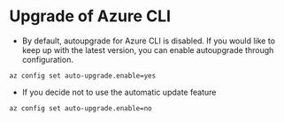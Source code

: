 # Upgrade of Azure CLI

- By default, autoupgrade for Azure CLI is disabled. If you would like to keep up with the latest version, you can enable autoupgrade through configuration.
```
az config set auto-upgrade.enable=yes
```
- If you decide not to use the automatic update feature
```
az config set auto-upgrade.enable=no
```

